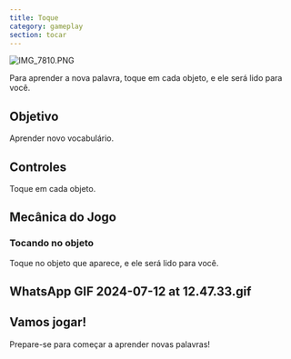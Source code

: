 ```yaml
---
title: Toque
category: gameplay
section: tocar
---
```

![IMG_7810.PNG](https://help.studycat.com/hc/article_attachments/34782105723161)


Para aprender a nova palavra, toque em cada objeto, e ele será lido para você.


## Objetivo


Aprender novo vocabulário.


## Controles


Toque em cada objeto.


## Mecânica do Jogo


### Tocando no objeto


Toque no objeto que aparece, e ele será lido para você.


## WhatsApp GIF 2024-07-12 at 12.47.33.gif


## Vamos jogar!


Prepare-se para começar a aprender novas palavras!